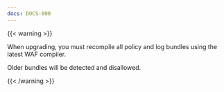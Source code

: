 ```yaml
---
docs: DOCS-000
---
```


{{< warning >}}

When upgrading, you must recompile all policy and log bundles using the latest WAF compiler. 

Older bundles will be detected and disallowed.

{{< /warning >}}